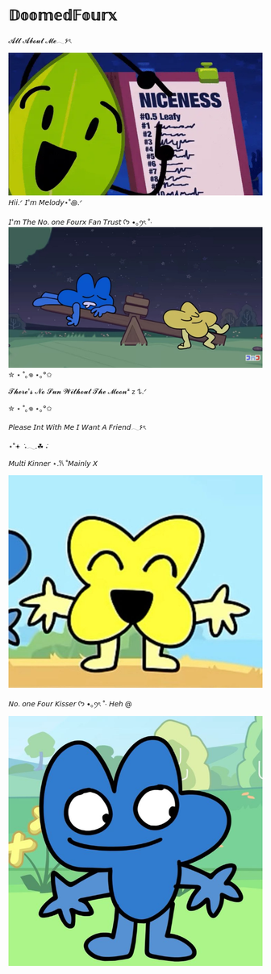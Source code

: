 # 𝔻𝕠𝕠𝕞𝕖𝕕𝔽𝕠𝕦𝕣𝕩
𝓐𝓵𝓵 𝓐𝓫𝓸𝓾𝓽 𝓜𝓮𓂃۶ৎ

![image alt](tumblr_34db0efa70d074be8ebb509f5df396a4_fa50c81d_1280.gif)
𝘏𝘪𝘪.ᐟ  𝘐'𝘮 𝘔𝘦𝘭𝘰𝘥𝘺⋆˚꩜.ᐟ 

𝘐'𝘮 𝘛𝘩𝘦 𝘕𝘰. 𝘰𝘯𝘦 𝘍𝘰𝘶𝘳𝘹 𝘍𝘢𝘯 𝘛𝘳𝘶𝘴𝘵 ᡣ𐭩 •｡ꪆৎ ˚⋅
![image alt](tumblr_691a435e28bba2a85c7bbf811602a949_4b554385_1280.jpg)
✮ ⋆ ˚｡𖦹 ⋆｡°✩

𝓣𝓱𝓮𝓻𝓮'𝓼 𝓝𝓸 𝓢𝓾𝓷 𝓦𝓲𝓽𝓱𝓸𝓾𝓽 𝓣𝓱𝓮 𝓜𝓸𝓸𝓷ᶻ 𝗓 𐰁.ᐟ

✮ ⋆ ˚｡𖦹 ⋆｡°✩

𝘗𝘭𝘦𝘢𝘴𝘦 𝘐𝘯𝘵 𝘞𝘪𝘵𝘩 𝘔𝘦 𝘐 𝘞𝘢𝘯𝘵 𝘈 𝘍𝘳𝘪𝘦𝘯𝘥𓂃۶ৎ

⋆˚𖥔 ݁ ˖𓂃.☘︎ ݁˖

𝘔𝘶𝘭𝘵𝘪 𝘒𝘪𝘯𝘯𝘦𝘳 ⋆.𐙚 ̊ 𝘔𝘢𝘪𝘯𝘭𝘺 𝘟

![image alt](8e435b5c-4c33-4e9d-8bf2-db6289909e7d.jpeg)

𝘕𝘰. 𝘰𝘯𝘦 𝘍𝘰𝘶𝘳 𝘒𝘪𝘴𝘴𝘦𝘳 ᡣ𐭩 •｡ꪆৎ ˚⋅
𝘏𝘦𝘩 @

![image alt](me.jpeg)
